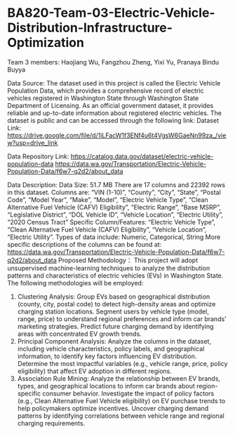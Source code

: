 # BA820-Team-03-Electric-Vehicle-Distribution-Infrastructure-Optimization

Team 3 members: Haojiang Wu, Fangzhou Zheng, Yixi Yu, Pranaya Bindu Buyya

Data Source:
The dataset used in this project is called the Electric Vehicle Population Data, which provides a comprehensive record of electric vehicles registered in Washington State through Washington State Department of Licensing. As an official government dataset, it provides reliable and up-to-date information about registered electric vehicles. The dataset is public and can be accessed through the following link:
Dataset Link:
https://drive.google.com/file/d/1iLFacW1f3ENf4u6t4VgsW6GaeNn99za_/view?usp=drive_link

Data Repository Link:
https://catalog.data.gov/dataset/electric-vehicle-population-data
https://data.wa.gov/Transportation/Electric-Vehicle-Population-Data/f6w7-q2d2/about_data

Data Description:
Data Size: 51.7 MB
There are 17 columns and 22392 rows in this dataset.
Columns are: “VIN (1-10)”, “County”, “City”, “State”, “Postal Code”, “Model Year”, “Make”, “Model”, “Electric Vehicle Type”, “Clean Alternative Fuel Vehicle (CAFV)
Eligibility”, “Electric Range”, “Base MSRP”, “Legislative District”, “DOL Vehicle ID”, “Vehicle Location”, “Electric Utility”, “2020 Census Tract”
Specific Column/Features: “Electric Vehicle Type”, “Clean Alternative Fuel Vehicle (CAFV) Eligibility”, “Vehicle Location”, “Electric Utility”.
Types of data include: Numeric, Categorical, String
More specific descriptions of the columns can be found at: https://data.wa.gov/Transportation/Electric-Vehicle-Population-Data/f6w7-q2d2/about_data
Proposed Methodology： This project will adopt unsupervised machine-learning techniques to analyze the distribution
patterns and characteristics of electric vehicles (EVs) in Washington State. The following
methodologies will be employed:
1. Clustering Analysis:
Group EVs based on geographical distribution (county, city, postal code) to detect high-density areas and optimize charging station locations.
Segment users by vehicle type (model, range, price) to understand regional preferences and inform car brands’ marketing strategies.
Predict future charging demand by identifying areas with concentrated EV growth trends.
2. Principal Component Analysis:
Analyze the columns in the dataset, including vehicle characteristics, policy labels, and geographical information, to identify key factors influencing EV distribution.
Determine the most impactful variables (e.g., vehicle range, price, policy eligibility) that affect EV adoption in different regions.
3. Association Rule Mining:
Analyze the relationship between EV brands, types, and geographical locations to inform car brands about region-specific consumer behavior.
Investigate the impact of policy factors (e.g., Clean Alternative Fuel Vehicle eligibility) on EV purchase trends to help policymakers optimize incentives.
Uncover charging demand patterns by identifying correlations between vehicle range and regional charging requirements.

